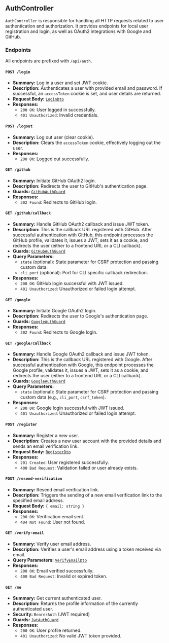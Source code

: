 ## AuthController

`AuthController` is responsible for handling all HTTP requests related to user authentication and authorization. It provides endpoints for local user registration and login, as well as OAuth2 integrations with Google and GitHub.

### Endpoints

All endpoints are prefixed with `/api/auth`.

#### `POST /login`

- **Summary:** Log in a user and set JWT cookie.
- **Description:** Authenticates a user with provided email and password. If successful, an `accessToken` cookie is set, and user details are returned.
- **Request Body:** [`LoginDto`](./DTOs.md)
- **Responses:**
  - `200 OK`: User logged in successfully.
  - `401 Unauthorized`: Invalid credentials.

#### `POST /logout`

- **Summary:** Log out user (clear cookie).
- **Description:** Clears the `accessToken` cookie, effectively logging out the user.
- **Responses:**
  - `200 OK`: Logged out successfully.

#### `GET /github`

- **Summary:** Initiate GitHub OAuth2 login.
- **Description:** Redirects the user to GitHub's authentication page.
- **Guards:** [`GitHubAuthGuard`](./Guards.md)
- **Responses:**
  - `302 Found`: Redirects to GitHub login.

#### `GET /github/callback`

- **Summary:** Handle GitHub OAuth2 callback and issue JWT token.
- **Description:** This is the callback URL registered with GitHub. After successful authentication with GitHub, this endpoint processes the GitHub profile, validates it, issues a JWT, sets it as a cookie, and redirects the user (either to a frontend URL or a CLI callback).
- **Guards:** [`GitHubAuthGuard`](./Guards.md)
- **Query Parameters:**
  - `state` (optional): State parameter for CSRF protection and passing custom data.
  - `cli_port` (optional): Port for CLI specific callback redirection.
- **Responses:**
  - `200 OK`: GitHub login successful with JWT issued.
  - `401 Unauthorized`: Unauthorized or failed login attempt.

#### `GET /google`

- **Summary:** Initiate Google OAuth2 login.
- **Description:** Redirects the user to Google's authentication page.
- **Guards:** [`GoogleAuthGuard`](./Guards.md)
- **Responses:**
  - `302 Found`: Redirects to Google login.

#### `GET /google/callback`

- **Summary:** Handle Google OAuth2 callback and issue JWT token.
- **Description:** This is the callback URL registered with Google. After successful authentication with Google, this endpoint processes the Google profile, validates it, issues a JWT, sets it as a cookie, and redirects the user (either to a frontend URL or a CLI callback).
- **Guards:** [`GoogleAuthGuard`](./Guards.md)
- **Query Parameters:**
  - `state` (optional): State parameter for CSRF protection and passing custom data (e.g., `cli_port`, `csrf_token`).
- **Responses:**
  - `200 OK`: Google login successful with JWT issued.
  - `401 Unauthorized`: Unauthorized or failed login attempt.

#### `POST /register`

- **Summary:** Register a new user.
- **Description:** Creates a new user account with the provided details and sends an email verification link.
- **Request Body:** [`RegisterDto`](./DTOs.md)
- **Responses:**
  - `201 Created`: User registered successfully.
  - `400 Bad Request`: Validation failed or user already exists.

#### `POST /resend-verification`

- **Summary:** Resend email verification link.
- **Description:** Triggers the sending of a new email verification link to the specified email address.
- **Request Body:** `{ email: string }`
- **Responses:**
  - `200 OK`: Verification email sent.
  - `404 Not Found`: User not found.

#### `GET /verify-email`

- **Summary:** Verify user email address.
- **Description:** Verifies a user's email address using a token received via email.
- **Query Parameters:** [`VerifyEmailDto`](./DTOs.md)
- **Responses:**
  - `200 OK`: Email verified successfully.
  - `400 Bad Request`: Invalid or expired token.

#### `GET /me`

- **Summary:** Get current authenticated user.
- **Description:** Returns the profile information of the currently authenticated user.
- **Security:** `BearerAuth` (JWT required)
- **Guards:** [`JwtAuthGuard`](./Guards.md)
- **Responses:**
  - `200 OK`: User profile returned.
  - `401 Unauthorized`: No valid JWT token provided.
